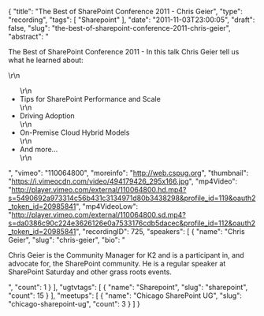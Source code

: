 {
  "title": "The Best of SharePoint Conference 2011 - Chris Geier",
  "type": "recording",
  "tags": [
    "Sharepoint"
  ],
  "date": "2011-11-03T23:00:05",
  "draft": false,
  "slug": "the-best-of-sharepoint-conference-2011-chris-geier",
  "abstract": "<p>The Best of SharePoint Conference 2011 - In this talk Chris Geier tell us what he learned about:</p>\r\n<ul>\r\n<li>Tips for SharePoint Performance and Scale</li>\r\n<li>Driving Adoption</li>\r\n<li>On-Premise Cloud Hybrid Models</li>\r\n<li>And more...</li>\r\n</ul>",
  "vimeo": "110064800",
  "moreinfo": "http://web.cspug.org",
  "thumbnail": "https://i.vimeocdn.com/video/494179426_295x166.jpg",
  "mp4Video": "http://player.vimeo.com/external/110064800.hd.mp4?s=5490692a973314c56b431c3134971d80b3438298&profile_id=119&oauth2_token_id=20985841",
  "mp4VideoLow": "http://player.vimeo.com/external/110064800.sd.mp4?s=da0386c90c224e3626126e0a7533176cdb5dacec&profile_id=112&oauth2_token_id=20985841",
  "recordingID": 725,
  "speakers": [
    {
      "name": "Chris Geier",
      "slug": "chris-geier",
      "bio": "<p>Chris Geier is the Community Manager for K2 and is a participant in, and advocate for, the SharePoint community. He is a regular speaker at SharePoint Saturday and other grass roots events.</p>",
      "count": 1
    }
  ],
  "ugtvtags": [
    {
      "name": "Sharepoint",
      "slug": "sharepoint",
      "count": 15
    }
  ],
  "meetups": [
    {
      "name": "Chicago SharePoint UG",
      "slug": "chicago-sharepoint-ug",
      "count": 3
    }
  ]
}